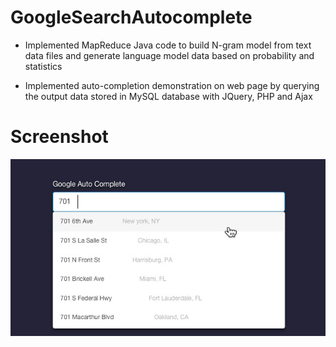 # GoogleSearchAutocomplete

* Implemented MapReduce Java code to build N-gram model from text data files and generate language model data based on probability and statistics

* Implemented auto-completion demonstration on web page by querying the output data stored in MySQL database with JQuery, PHP and Ajax

# Screenshot
<img src="https://github.com/Jameslovecs/Big-Data-Google-Search-Autocomplete/blob/master/Google%20Auto%20Comlete.jpg"/>
